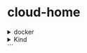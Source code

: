 # cloud-home


<details><summary>docker</summary>
<p>

#### We can hide anything, even code!

```bash
  1. Actualizar repositorios de Ubuntu Server
    - sudo apt update
    - sudo apt upgrade

  2. Instalar dependencias
    - apt install apt-transport-https ca-certificates curl software-properties-common -y

  3. Agregar repositorio de Docker
    - curl -fsSL https://download.docker.com/linux/ubuntu/gpg | apt-key add -
    - add-apt-repository "deb [arch=amd64] https://download.docker.com/linux/ubuntu focal stable"

  4. Instalar Docker y Docker Compose
    - sudo apt update
    - sudo apt install docker-ce docker-compose -y

  5. Activa el servicio de Docker
    - systemctl start docker
    - systemctl status docker
```

</p>
</details>

<details><summary>Kind</summary>
<p>

```bash
  - Crear Cluster : https://kind.sigs.k8s.io/docs/user/ingress/#create-cluster
  - ingress-nginx : https://kind.sigs.k8s.io/docs/user/ingress/#ingress-nginx
  - Hacer las pruebas de ejemplos
```

</p>
</details>
```
